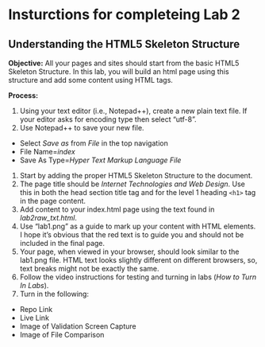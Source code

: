 # Insturctions for completeing Lab 2 
## Understanding the HTML5 Skeleton Structure

**Objective:**
All your pages and sites should start from the basic HTML5 Skeleton Structure. In this lab, you will build an html page using this structure and add some content using HTML tags. 

**Process:**
1. Using your text editor (i.e., Notepad++), create a new plain text file. If your editor asks for encoding type then select “utf-8”. 
1. Use Notepad++ to save your new file. 
  * Select *Save as* from *File* in the top navigation
  * File Name=*index*
  * Save As Type=*Hyper Text Markup Language File*
1. Start by adding the proper HTML5 Skeleton Structure to the document.
1. The page title should be *Internet Technologies and Web Design*. Use this in both the head section title tag and for the level 1 heading ```<h1>``` tag in the page content.
1. Add content to your index.html page using the text found in *lab2raw_txt.html*. 
1. Use “lab1.png” as a guide to mark up your content with HTML elements. I hope it’s obvious that the red text is to guide you and should not be included in the final page. 
1. Your page, when viewed in your browser, should look similar to the lab1.png file. HTML text looks slightly different on different browsers, so, text breaks might not be exactly the same.
1. Follow the video instructions for testing and turning in labs (*How to Turn In Labs*). 
1. Turn in the following:
  * Repo Link
  * Live Link
  * Image of Validation Screen Capture
  * Image of File Comparison

  


